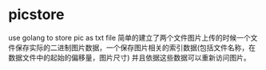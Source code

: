 # picstore
use golang to store pic as txt file 
简单的建立了两个文件图片上传的时候一个文件保存实际的二进制图片数据，一个保存图片相关的索引数据(包括文件名称，在数据文件中的起始的偏移量，图片尺寸)
并且依据这些数据可以重新访问图片。
